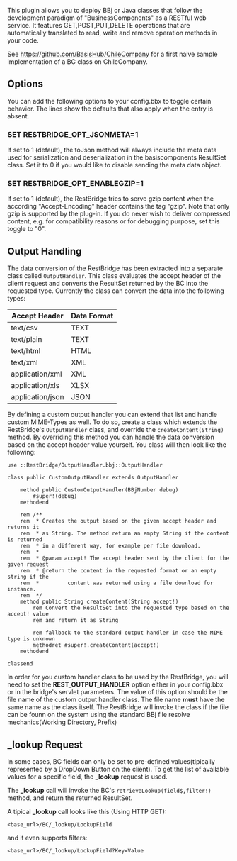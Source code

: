 This plugin allows you to deploy BBj or Java classes that follow the development paradigm of "BusinessComponents" as a RESTful web service. It features GET,POST,PUT,DELETE operations that are automatically translated to read, write and remove operation methods in your code.

See https://github.com/BasisHub/ChileCompany for a first naive sample implementation of a BC class on ChileCompany. 



## Options

You can add the following options to your config.bbx to toggle certain behavior. The lines show the defaults that also apply when the entry is absent.

### SET RESTBRIDGE_OPT_JSONMETA=1

If set to 1 (default), the toJson method will always include the meta data used for serialization and deserialization in the basiscomponents ResultSet class. Set it to 0 if you would like to disable sending the meta data object.

### SET RESTBRIDGE_OPT_ENABLEGZIP=1

If set to 1 (default), the RestBridge tries to serve gzip content when the according "Accept-Encoding" header contains the tag "gzip". Note that only gzip is supported by the plug-in. If you do never wish to deliver compressed content, e.g. for compatibility reasons or for debugging purpose, set this toggle to "0".


## Output Handling

The data conversion of the RestBridge has been extracted into a separate class called <code>OutputHandler</code>. This class evaluates the accept header of the client request and converts the ResultSet returned by the BC into the requested type. Currently the class can convert the data into the following types:

| Accept Header    | Data Format |
|------------------|-------------|
| text/csv         |     TEXT    |
| text/plain       |     TEXT    |
| text/html        |     HTML    |
| text/xml         |     XML     |
| application/xml  |     XML     |
| application/xls  |     XLSX    |
| application/json |     JSON    |      

By defining a custom output handler you can extend that list and handle custom MIME-Types as well. To do so, create a class which extends the RestBridge's <code>OutputHandler</code> class, and override the <code>createContent(String)</code> method. By overriding this method you can handle the data conversion based on the accept header value yourself. You class will then look like the following:

```
use ::RestBridge/OutputHandler.bbj::OutputHandler

class public CustomOutputHandler extends OutputHandler

    method public CustomOutputHandler(BBjNumber debug)
        #super!(debug)
    methodend

    rem /**
    rem  * Creates the output based on the given accept header and returns it 
    rem  * as String. The method return an empty String if the content is returned 
    rem  * in a different way, for example per file download.
    rem  * 
    rem  * @param accept! The accept header sent by the client for the given request
    rem  * @return the content in the requested format or an empty string if the 
    rem  *         content was returned using a file download for instance.
    rem  */
    method public String createContent(String accept!)
        rem Convert the ResultSet into the requested type based on the accept! value
        rem and return it as String

        rem fallback to the standard output handler in case the MIME type is unknown
        methodret #super!.createContent(accept!)
    methodend

classend
```

In order for you custom handler class to be used by the RestBridge, you will need to set the **REST_OUTPUT_HANDLER** option either in your config.bbx or in the bridge's servlet parameters. The value of this option should be the file name of the custom output handler class. The file name **must** have the same name as the class itself. The RestBridge will invoke the class if the file can be founn on the system using the standard BBj file resolve mechanics(Working Directory, Prefix)  

## **_lookup** Request

In some cases, BC fields can only be set to pre-defined values(tipically represented by a DropDown Button on the client). To get the list of available values for a specific field, the **_lookup** request is used.

The **_lookup** call will invoke the BC's <code>retrieveLookup(field$,filter!)</code> method, and return the returned ResultSet. 

A tipical **_lookup** call looks like this (Using HTTP GET):

<code><base_url>/BC/_lookup/LookupField</code>

and it even supports filters:

<code><base_url>/BC/_lookup/LookupField?Key=Value</code>